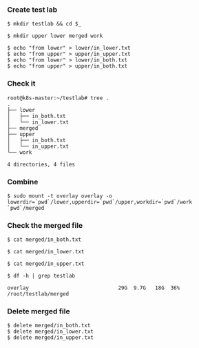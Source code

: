 ### Create test lab

```shell
$ mkdir testlab && cd $_

$ mkdir upper lower merged work

$ echo "from lower" > lower/in_lower.txt
$ echo "from upper" > upper/in_upper.txt
$ echo "from lower" > lower/in_both.txt
$ echo "from upper" > upper/in_both.txt
```

### Check it

```log
root@k8s-master:~/testlab# tree .
.
├── lower
│   ├── in_both.txt
│   └── in_lower.txt
├── merged
├── upper
│   ├── in_both.txt
│   └── in_upper.txt
└── work

4 directories, 4 files
```

### Combine

```shell
$ sudo mount -t overlay overlay -o lowerdir=`pwd`/lower,upperdir=`pwd`/upper,workdir=`pwd`/work `pwd`/merged
```

### Check the merged file

```shell
$ cat merged/in_both.txt

$ cat merged/in_lower.txt

$ cat merged/in_upper.txt
```

```shell
$ df -h | grep testlab

overlay                             29G  9.7G   18G  36% /root/testlab/merged
```

### Delete merged file

```shell
$ delete merged/in_both.txt
$ delete merged/in_lower.txt
$ delete merged/in_upper.txt
```
